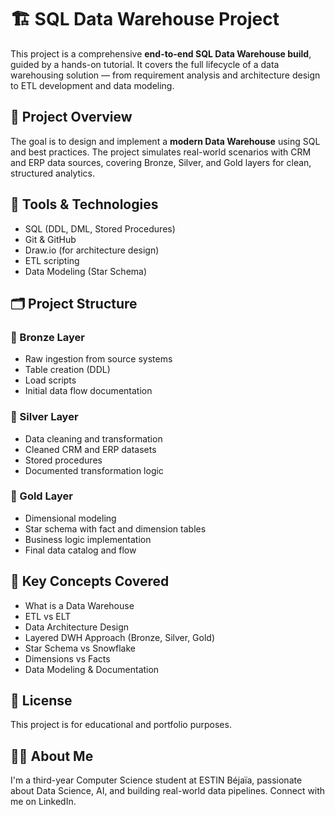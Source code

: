 # 🏗️ SQL Data Warehouse Project

This project is a comprehensive **end-to-end SQL Data Warehouse build**, guided by a hands-on tutorial. It covers the full lifecycle of a data warehousing solution — from requirement analysis and architecture design to ETL development and data modeling.

## 📌 Project Overview

The goal is to design and implement a **modern Data Warehouse** using SQL and best practices. The project simulates real-world scenarios with CRM and ERP data sources, covering Bronze, Silver, and Gold layers for clean, structured analytics.

## 🔧 Tools & Technologies

- SQL (DDL, DML, Stored Procedures)
- Git & GitHub
- Draw.io (for architecture design)
- ETL scripting
- Data Modeling (Star Schema)

## 🗂️ Project Structure

### 📁 Bronze Layer
- Raw ingestion from source systems
- Table creation (DDL)
- Load scripts
- Initial data flow documentation

### 📁 Silver Layer
- Data cleaning and transformation
- Cleaned CRM and ERP datasets
- Stored procedures
- Documented transformation logic

### 📁 Gold Layer
- Dimensional modeling
- Star schema with fact and dimension tables
- Business logic implementation
- Final data catalog and flow

## 📌 Key Concepts Covered

- What is a Data Warehouse
- ETL vs ELT
- Data Architecture Design
- Layered DWH Approach (Bronze, Silver, Gold)
- Star Schema vs Snowflake
- Dimensions vs Facts
- Data Modeling & Documentation


## 📄 License
This project is for educational and portfolio purposes.


## 👩‍💻 About Me
I'm a third-year Computer Science student at ESTIN Béjaïa, passionate about Data Science, AI, and building real-world data pipelines.
Connect with me on LinkedIn.

